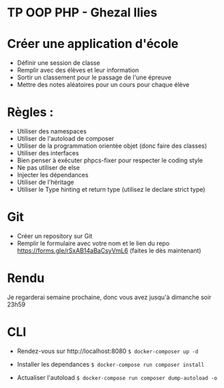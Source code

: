# TP OOP PHP - Ghezal Ilies

# Créer une application d'école
- Définir une session de classe
- Remplir avec des élèves et leur information
- Sortir un classement pour le passage de l'une épreuve
- Mettre des notes aléatoires pour un cours pour chaque élève

# Règles :
- Utiliser des namespaces
- Utiliser de l'autoload de composer
- Utiliser de la programmation orientée objet (donc faire des classes)
- Utiliser des interfaces
- Bien penser à exécuter phpcs-fixer pour respecter le coding style
- Ne pas utiliser de else
- Injecter les dépendances
- Utiliser de l'héritage
- Utiliser le Type hinting et return type (utilisez le declare strict type)

# Git
- Créer un repository sur Git
- Remplir le formulaire avec votre nom et le lien du repo https://forms.gle/rSxAB14aBaCsyVmL6 (faites le dès maintenant)

# Rendu
Je regarderai semaine prochaine, donc vous avez jusqu'à dimanche soir 23h59

# CLI
- Rendez-vous sur http://localhost:8080
```$ docker-composer up -d```

- Installer les dependances
```$ docker-compose run composer install```

- Actualiser l'autoload
```$ docker-compose run composer dump-autoload -o```